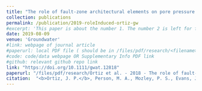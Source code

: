 ```yaml
---
title: "The role of fault‐zone architectural elements on pore pressure propagation and induced seismicity"
collection: publications
permalink: /publication/2019-roleInduced-ortiz-gw
#excerpt: 'This paper is about the number 1. The number 2 is left for future work.'
date: 2019-08-09 
venue: 'Groundwater'
#link: webpage of journal article
#paperurl: local PDF file ( should be in /files/pdf/research/<filename>.pdf )
#code: code/data webpage OR Supplementary Info PDF link
#github: relevant github repo link
link: "https://doi.org/10.1111/gwat.12818"
paperurl: "/files/pdf/research/Ortiz et al. - 2018 - The role of fault-zone architectural elements on pore pressure propagation and induced seismicity.pdf"
citation:  "<b>Ortiz, J. P.</b>, Person, M. A., Mozley, P. S., Evans, J. P., & Bilek, S. L. (2019). The role of fault‐zone architectural elements on pore pressure propagation and induced seismicity. <i>Groundwater</i>, 57(3), 465-478." 
---
```

<!-- This paper is about the number 1. The number 2 is left for future work. -->

<!-- [Download paper here](https://ngwa.onlinelibrary.wiley.com/doi/epdf/10.1111/gwat.12818) -->







